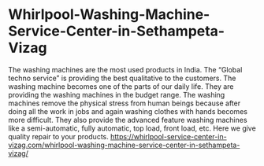 # Whirlpool-Washing-Machine-Service-Center-in-Sethampeta-Vizag
The washing machines are the most used products in India. The “Global techno service” is providing the best qualitative to the customers. The washing machine becomes one of the parts of our daily life. They are providing the washing machines in the budget range. The washing machines remove the physical stress from human beings because after doing all the work in jobs and again washing clothes with hands becomes more difficult. They also provide the advanced feature washing machines like a semi-automatic, fully automatic, top load, front load, etc. Here we give quality repair to your products.   https://whirlpool-service-center-in-vizag.com/whirlpool-washing-machine-service-center-in-sethampeta-vizag/

